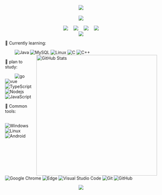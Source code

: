 <!-- [![Typing SVG](https://readme-typing-svg.herokuapp.com/?lines=Hi+there+👋,I+am+Liu+Sang;Glad+you+came+to+visit+my+GitHub+homepage&color=696969)](https://git.io/typing-svg) -->
<h1 align="center">
  <a href="https://sunguoqi.com/">
    <img src="https://readme-typing-svg.herokuapp.com/?lines=Hi+there+👋,I+am+Liu+Sang;Glad+you+came+to+visit+my+GitHub+homepage&center=true&size=27">
  </a>
</h1>

<div align="center" ><img order-radius="100px" src="https://cdn.jsdelivr.net/gh/sun0225SUN/photos/images/202108300019556.gif"/></div>
<br>
<!-- 个人资料徽标 -->
<div align="center">
  <a href="lsy-73.github.io/"><img src="https://img.shields.io/badge/website-%E4%B8%AA%E4%BA%BA%E7%BD%91%E7%AB%99-blue"></a>&emsp;
  <a href="https://www.youtube.com/channel/UC4nDk0V8I1c6m3CIo0F2LIQ"><img src="https://img.shields.io/badge/youtube-%E6%B2%B9%E7%AE%A1-c32136"></a>&emsp;
  <a href="https://space.bilibili.com/442247696/"><img src="https://img.shields.io/badge/bilibili-B%E7%AB%99-ff69b4"></a>&emsp;
<!-- 访客数统计徽标 -->
  <img src="https://visitor-badge.glitch.me/badge?page_id=lsy-73" /></div>

<!-- 贪吃蛇代码贡献图 -->
<div align="center"><img src="https://cdn.jsdelivr.net/gh/sun0225SUN/sun0225SUN/assets/github-contribution-grid-snake.svg" /></div>

💪 Currently learning: 

&emsp;&emsp;
![Java](https://img.shields.io/badge/-java-yellow?style=flat-square&logo=java)
![MySQL](https://img.shields.io/badge/mysql-%2300f.svg?style=flat-square&logo=mysql&logoColor=white)
![Linux](https://img.shields.io/badge/-Linux-blue?style=flat&logo=Linux)
![C](https://img.shields.io/badge/c-%2300599C.svg?style=flat-square&logo=c&logoColor=white)
![C++](https://img.shields.io/badge/-C++-00599C?style=flat-square&logo=c)
<img align="right" width="400px" alt="GitHub Stats" src="https://github-readme-stats.vercel.app/api?username=lsy-73&count_private=true&show_icons=true" />


🌱 plan to study:

&emsp;&emsp;
![go](https://img.shields.io/badge/-go-00599C?style=flat-square&logo=go)
![vue](https://img.shields.io/badge/-vue.js-00599C?style=flat-square&logo=vue.js)
![TypeScript](https://img.shields.io/badge/typescript-%23007ACC.svg?style=flat-square&logo=typescript&logoColor=white)
![Nodejs](https://img.shields.io/badge/-Nodejs-c0ebd?style=flat-square&logo=Node.js)
![JavaScript](https://img.shields.io/badge/-JavaScript-oringe?style=flat-square&logo=javascript)


🧰 Common tools:

&emsp;&emsp; 
![Windows](https://img.shields.io/badge/Windows-0078D6?style=flat-square&logo=windows&logoColor=white)
![Linux](https://img.shields.io/badge/Linux-FCC624?style=style=flat-square&logo=linux&logoColor=black)
![Android](https://img.shields.io/badge/Android-3DDC84?style=flat-square&logo=android&logoColor=white)
![Google Chrome](https://img.shields.io/badge/Chrome-4285F4?style=flat-square&logo=GoogleChrome&logoColor=white)
![Edge](https://img.shields.io/badge/Edge-0078D7?style=flat-square&logo=Microsoft-edge&logoColor=white)
![Visual Studio Code](https://img.shields.io/badge/-Visual%20Studio%20Code-007ACC?style=flat-square&logo=Visual%20Studio%20Code&logoColor=fff)
![Git](https://img.shields.io/badge/-Git-FCC624?style=flat-square&logo=git)
![GitHub](https://img.shields.io/badge/-GitHub-pink?style=flat-square&logo=github)



<div align="center"><img src="https://cdn.jsdelivr.net/gh/sun0225SUN/photos/images/202110311924844.png" /></div>



<!-- 近30天提交记录 -->
<!-- <div align="center"> <img src="https://activity-graph.herokuapp.com/graph?username=lsy-73&theme=xcode" /> </div> -->

